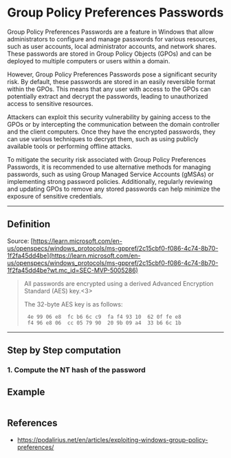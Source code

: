 # Group Policy Preferences Passwords

Group Policy Preferences Passwords are a feature in Windows that allow administrators to configure and manage passwords for various resources, such as user accounts, local administrator accounts, and network shares. These passwords are stored in Group Policy Objects (GPOs) and can be deployed to multiple computers or users within a domain.

However, Group Policy Preferences Passwords pose a significant security risk. By default, these passwords are stored in an easily reversible format within the GPOs. This means that any user with access to the GPOs can potentially extract and decrypt the passwords, leading to unauthorized access to sensitive resources.

Attackers can exploit this security vulnerability by gaining access to the GPOs or by intercepting the communication between the domain controller and the client computers. Once they have the encrypted passwords, they can use various techniques to decrypt them, such as using publicly available tools or performing offline attacks.

To mitigate the security risk associated with Group Policy Preferences Passwords, it is recommended to use alternative methods for managing passwords, such as using Group Managed Service Accounts (gMSAs) or implementing strong password policies. Additionally, regularly reviewing and updating GPOs to remove any stored passwords can help minimize the exposure of sensitive credentials.

---

## Definition

Source: [https://learn.microsoft.com/en-us/openspecs/windows_protocols/ms-gppref/2c15cbf0-f086-4c74-8b70-1f2fa45dd4be](https://learn.microsoft.com/en-us/openspecs/windows_protocols/ms-gppref/2c15cbf0-f086-4c74-8b70-1f2fa45dd4be?wt.mc_id=SEC-MVP-5005286)

> All passwords are encrypted using a derived Advanced Encryption Standard (AES) key.<3>
> 
> The 32-byte AES key is as follows:
> 
> ```
>  4e 99 06 e8  fc b6 6c c9  fa f4 93 10  62 0f fe e8
>  f4 96 e8 06  cc 05 79 90  20 9b 09 a4  33 b6 6c 1b
> ```

---

## Step by Step computation

### 1. Compute the NT hash of the password



## Example

```

```

## References
 - https://podalirius.net/en/articles/exploiting-windows-group-policy-preferences/
